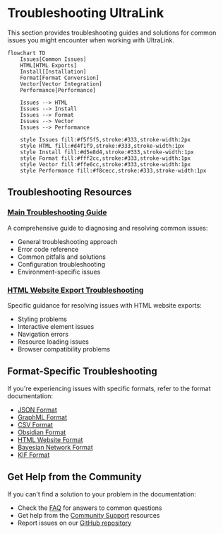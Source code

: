 # Troubleshooting UltraLink

This section provides troubleshooting guides and solutions for common issues you might encounter when working with UltraLink.

```mermaid
flowchart TD
    Issues[Common Issues]
    HTML[HTML Exports]
    Install[Installation]
    Format[Format Conversion]
    Vector[Vector Integration]
    Performance[Performance]
    
    Issues --> HTML
    Issues --> Install
    Issues --> Format
    Issues --> Vector
    Issues --> Performance
    
    style Issues fill:#f5f5f5,stroke:#333,stroke-width:2px
    style HTML fill:#d4f1f9,stroke:#333,stroke-width:1px
    style Install fill:#d5e8d4,stroke:#333,stroke-width:1px
    style Format fill:#fff2cc,stroke:#333,stroke-width:1px
    style Vector fill:#ffe6cc,stroke:#333,stroke-width:1px
    style Performance fill:#f8cecc,stroke:#333,stroke-width:1px
```

## Troubleshooting Resources

### [Main Troubleshooting Guide](./troubleshooting.md)

A comprehensive guide to diagnosing and resolving common issues:

- General troubleshooting approach
- Error code reference
- Common pitfalls and solutions
- Configuration troubleshooting
- Environment-specific issues

### [HTML Website Export Troubleshooting](./html-website-export.md)

Specific guidance for resolving issues with HTML website exports:

- Styling problems
- Interactive element issues
- Navigation errors
- Resource loading issues
- Browser compatibility problems

## Format-Specific Troubleshooting

If you're experiencing issues with specific formats, refer to the format documentation:

- [JSON Format](../formats/JSON_FORMAT.md#troubleshooting)
- [GraphML Format](../formats/GRAPHML_FORMAT.md#troubleshooting)
- [CSV Format](../formats/CSV_FORMAT.md#troubleshooting)
- [Obsidian Format](../formats/OBSIDIAN_FORMAT.md#troubleshooting)
- [HTML Website Format](../formats/HTML_WEBSITE_FORMAT.md#troubleshooting)
- [Bayesian Network Format](../formats/BAYESIAN_NETWORK_FORMAT.md#troubleshooting)
- [KIF Format](../formats/KIF_FORMAT.md#troubleshooting)

## Get Help from the Community

If you can't find a solution to your problem in the documentation:

- Check the [FAQ](../faq.md) for answers to common questions
- Get help from the [Community Support](../contributing/community-support.md) resources
- Report issues on our [GitHub repository](https://github.com/docxology/ultralink/issues) 